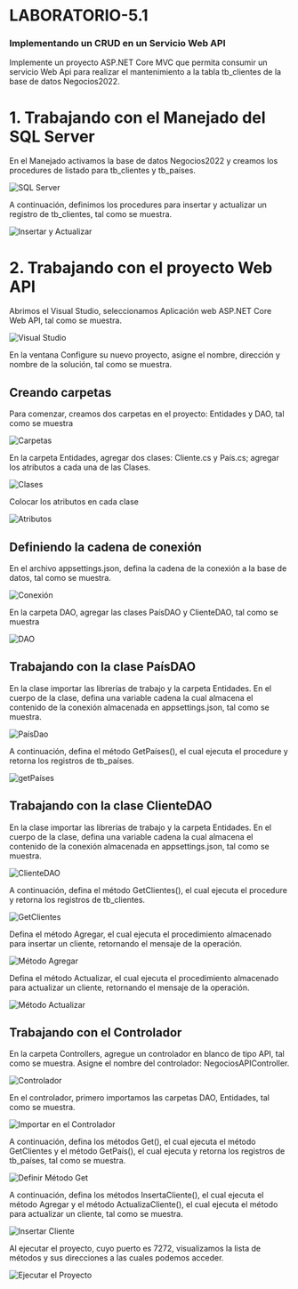 # LABORATORIO-5.1

### Implementando un CRUD en un Servicio Web API

Implemente un proyecto ASP.NET Core MVC que permita consumir un servicio Web Api para realizar el mantenimiento a la tabla tb_clientes de la base de datos Negocios2022.

# 1. Trabajando con el Manejado del SQL Server

En el Manejado activamos la base de datos Negocios2022 y creamos los procedures de listado para tb_clientes y tb_países.

![SQL Server](public/Manejador%20SQL%20Server.jpg)

A continuación, definimos los procedures para insertar y actualizar un registro de tb_clientes, tal como se muestra.

![Insertar y Actualizar](public/insertar_actualizar.jpg)

# 2. Trabajando con el proyecto Web API

Abrimos el Visual Studio, seleccionamos Aplicación web ASP.NET Core Web API, tal como se muestra.

![Visual Studio](public/crear%20proyecto.jpg)

En la ventana Configure su nuevo proyecto, asigne el nombre, dirección y nombre de la solución, tal como se muestra.

## Creando carpetas

Para comenzar, creamos dos carpetas en el proyecto: Entidades y DAO, tal como se muestra

![Carpetas](public/creando%20carpetas.jpg)

En la carpeta Entidades, agregar dos clases: Cliente.cs y País.cs; agregar los atributos a cada una de las Clases.

![Clases](public/agregar%20clases.jpg)

Colocar los atributos en cada clase

![Atributos](public/atributos.jpg)

## Definiendo la cadena de conexión

En el archivo appsettings.json, defina la cadena de la conexión a la base de datos, tal como se muestra.

![Conexión](public/coneccion.jpg)

En la carpeta DAO, agregar las clases PaísDAO y ClienteDAO, tal como se muestra

![DAO](public/DAO.jpg)

## Trabajando con la clase PaísDAO

En la clase importar las librerías de trabajo y la carpeta Entidades. En el cuerpo de la clase, defina una variable cadena la cual almacena el contenido de la conexión almacenada en appsettings.json, tal como se muestra.

![PaísDao](public/paisDAO.jpg)

A continuación, defina el método GetPaíses(), el cual ejecuta el procedure y retorna los registros de tb_países.

![getPaíses](public/getPaises.jpg)

## Trabajando con la clase ClienteDAO

En la clase importar las librerías de trabajo y la carpeta Entidades. En el cuerpo de la clase, defina una variable cadena la cual almacena el contenido de la conexión almacenada en appsettings.json, tal como se muestra.

![ClienteDAO](public/clienteDAO.jpg)

A continuación, defina el método GetClientes(), el cual ejecuta el procedure y retorna los registros de tb_clientes.

![GetClientes](public/getClientes.jpg)

Defina el método Agregar, el cual ejecuta el procedimiento almacenado para insertar un cliente, retornando el mensaje de la operación.

![Método Agregar](public/metodoAgregar.jpg)

Defina el método Actualizar, el cual ejecuta el procedimiento almacenado para actualizar un cliente, retornando el mensaje de la operación.

![Método Actualizar](public/metodoActualizar.jpg)

## Trabajando con el Controlador

En la carpeta Controllers, agregue un controlador en blanco de tipo API, tal como se muestra. Asigne el nombre del controlador: NegociosAPIController.

![Controlador](public/controlador.jpg)

En el controlador, primero importamos las carpetas DAO, Entidades, tal como se muestra.

![Importar en el Controlador](public/importar%20en%20el%20controlador.jpg)

A continuación, defina los métodos Get(), el cual ejecuta el método GetClientes y el método GetPaís(), el cual ejecuta y retorna los registros de tb_países, tal como se muestra.

![Definir Método Get](public/definir%20metodo%20Get.jpg)

A continuación, defina los métodos InsertaCliente(), el cual ejecuta el método Agregar y el método ActualizaCliente(), el cual ejecuta el método para actualizar un cliente, tal como se muestra.

![Insertar Cliente](public/insertaCliente.jpg)

Al ejecutar el proyecto, cuyo puerto es 7272, visualizamos la lista de métodos y sus direcciones a las cuales podemos acceder.

![Ejecutar el Proyecto](public/end.jpg)
